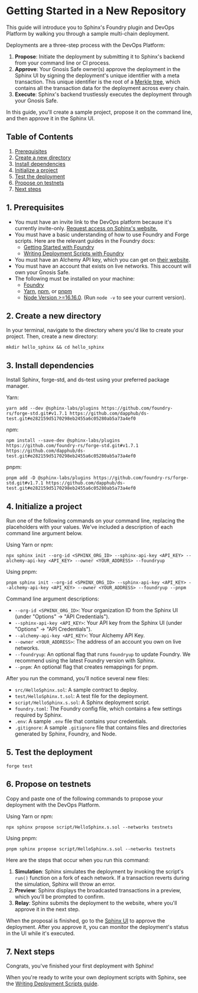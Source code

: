 # Getting Started in a New Repository

This guide will introduce you to Sphinx's Foundry plugin and DevOps Platform by walking you through a sample multi-chain deployment.

Deployments are a three-step process with the DevOps Platform:

1. **Propose**: Initiate the deployment by submitting it to Sphinx's backend from your command line or CI process.
2. **Approve**: Your Gnosis Safe owner(s) approve the deployment in the Sphinx UI by signing the deployment's unique identifier with a meta transaction. This unique identifier is the root of a [Merkle tree](https://en.wikipedia.org/wiki/Merkle_tree), which contains all the transaction data for the deployment across every chain.
3. **Execute**: Sphinx's backend trustlessly executes the deployment through your Gnosis Safe.

In this guide, you'll create a sample project, propose it on the command line, and then approve it in the Sphinx UI.

## Table of Contents

1. [Prerequisites](#1-prerequisites)
2. [Create a new directory](#2-create-a-new-directory)
3. [Install dependencies](#3-install-dependencies)
4. [Initialize a project](#4-initialize-a-project)
5. [Test the deployment](#5-test-the-deployment)
6. [Propose on testnets](#6-propose-on-testnets)
7. [Next steps](#7-next-steps)

## 1. Prerequisites

* You must have an invite link to the DevOps platform because it's currently invite-only. [Request access on Sphinx's website.](https://sphinx.dev)
* You must have a basic understanding of how to use Foundry and Forge scripts. Here are the relevant guides in the Foundry docs:
  * [Getting Started with Foundry](https://book.getfoundry.sh/getting-started/first-steps)
  * [Writing Deployment Scripts with Foundry](https://book.getfoundry.sh/tutorials/solidity-scripting)
* You must have an Alchemy API key, which you can get on [their website](https://www.alchemy.com/).
* You must have an account that exists on live networks. This account will own your Gnosis Safe.
* The following must be installed on your machine:
  * [Foundry](https://book.getfoundry.sh/getting-started/installation)
  * [Yarn](https://classic.yarnpkg.com/lang/en/docs/install/), [npm](https://docs.npmjs.com/downloading-and-installing-node-js-and-npm), or [pnpm](https://pnpm.io/installation)
  * [Node Version >=16.16.0](https://nodejs.org/en/download). (Run `node -v` to see your current version).

## 2. Create a new directory

In your terminal, navigate to the directory where you'd like to create your project. Then, create a new directory:

```
mkdir hello_sphinx && cd hello_sphinx
```

## 3. Install dependencies

Install Sphinx, forge-std, and ds-test using your preferred package manager.

Yarn:
```
yarn add --dev @sphinx-labs/plugins https://github.com/foundry-rs/forge-std.git#v1.7.1 https://github.com/dapphub/ds-test.git#e282159d5170298eb2455a6c05280ab5a73a4ef0
```

npm:
```
npm install --save-dev @sphinx-labs/plugins https://github.com/foundry-rs/forge-std.git#v1.7.1 https://github.com/dapphub/ds-test.git#e282159d5170298eb2455a6c05280ab5a73a4ef0
```

pnpm:
```
pnpm add -D @sphinx-labs/plugins https://github.com/foundry-rs/forge-std.git#v1.7.1 https://github.com/dapphub/ds-test.git#e282159d5170298eb2455a6c05280ab5a73a4ef0
```

## 4. Initialize a project

Run one of the following commands on your command line, replacing the placeholders with your values. We've included a description of each command line argument below.

Using Yarn or npm:

```
npx sphinx init --org-id <SPHINX_ORG_ID> --sphinx-api-key <API_KEY> --alchemy-api-key <API_KEY> --owner <YOUR_ADDRESS> --foundryup
```

Using pnpm:

```
pnpm sphinx init --org-id <SPHINX_ORG_ID> --sphinx-api-key <API_KEY> --alchemy-api-key <API_KEY> --owner <YOUR_ADDRESS> --foundryup --pnpm
```

Command line argument descriptions:
* `--org-id <SPHINX_ORG_ID>`: Your organization ID from the Sphinx UI (under "Options" -> "API Credentials").
* `--sphinx-api-key <API_KEY>`: Your API key from the Sphinx UI (under "Options" -> "API Credentials").
* `--alchemy-api-key <API_KEY>`: Your Alchemy API Key.
* `--owner <YOUR_ADDRESS>`: The address of an account you own on live networks.
* `--foundryup`: An optional flag that runs `foundryup` to update Foundry. We recommend using the latest Foundry version with Sphinx.
* `--pnpm`: An optional flag that creates remappings for pnpm.

After you run the command, you'll notice several new files:
- `src/HelloSphinx.sol`: A sample contract to deploy.
- `test/HelloSphinx.t.sol`: A test file for the deployment.
- `script/HelloSphinx.s.sol`: A Sphinx deployment script.
- `foundry.toml`: The Foundry config file, which contains a few settings required by Sphinx.
- `.env`: A sample `.env` file that contains your credentials.
- `.gitignore`: A sample `.gitignore` file that contains files and directories generated by Sphinx, Foundry, and Node.

## 5. Test the deployment

```
forge test
```

## 6. Propose on testnets

Copy and paste one of the following commands to propose your deployment with the DevOps Platform.

Using Yarn or npm:

```
npx sphinx propose script/HelloSphinx.s.sol --networks testnets
```

Using pnpm:

```
pnpm sphinx propose script/HelloSphinx.s.sol --networks testnets
```

Here are the steps that occur when you run this command:
1. **Simulation**: Sphinx simulates the deployment by invoking the script's `run()` function on a fork of each network. If a transaction reverts during the simulation, Sphinx will throw an error.
2. **Preview**: Sphinx displays the broadcasted transactions in a preview, which you'll be prompted to confirm.
3. **Relay**: Sphinx submits the deployment to the website, where you'll approve it in the next step.

When the proposal is finished, go to the [Sphinx UI](https://sphinx.dev) to approve the deployment. After you approve it, you can monitor the deployment's status in the UI while it's executed.

## 7. Next steps

Congrats, you've finished your first deployment with Sphinx!

When you're ready to write your own deployment scripts with Sphinx, see the [Writing Deployment Scripts guide](https://github.com/sphinx-labs/sphinx/blob/main/docs/writing-scripts.md).
